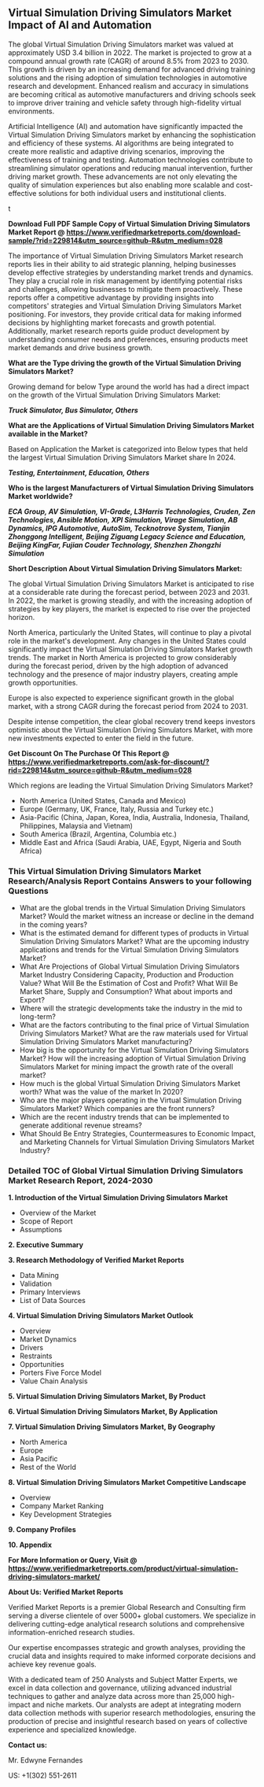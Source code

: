 <h2>Virtual Simulation Driving Simulators Market Impact of AI and Automation</h2><p>The global Virtual Simulation Driving Simulators market was valued at approximately USD 3.4 billion in 2022. The market is projected to grow at a compound annual growth rate (CAGR) of around 8.5% from 2023 to 2030. This growth is driven by an increasing demand for advanced driving training solutions and the rising adoption of simulation technologies in automotive research and development. Enhanced realism and accuracy in simulations are becoming critical as automotive manufacturers and driving schools seek to improve driver training and vehicle safety through high-fidelity virtual environments.</p><p>Artificial Intelligence (AI) and automation have significantly impacted the Virtual Simulation Driving Simulators market by enhancing the sophistication and efficiency of these systems. AI algorithms are being integrated to create more realistic and adaptive driving scenarios, improving the effectiveness of training and testing. Automation technologies contribute to streamlining simulator operations and reducing manual intervention, further driving market growth. These advancements are not only elevating the quality of simulation experiences but also enabling more scalable and cost-effective solutions for both individual users and institutional clients.</p>t</p><p id="" class=""><strong>Download Full PDF Sample Copy of Virtual Simulation Driving Simulators Market Report @ <a href="https://www.verifiedmarketreports.com/download-sample/?rid=229814&utm_source=github-R&utm_medium=028" target="_blank">https://www.verifiedmarketreports.com/download-sample/?rid=229814&utm_source=github-R&utm_medium=028</a></strong></p><p>The importance of&nbsp;Virtual Simulation Driving Simulators Market research reports lies in their ability to aid strategic planning, helping businesses develop effective strategies by understanding market trends and dynamics. They play a crucial role in risk management by identifying potential risks and challenges, allowing businesses to mitigate them proactively. These reports offer a competitive advantage by providing insights into competitors' strategies and Virtual Simulation Driving Simulators Market positioning. For investors, they provide critical data for making informed decisions by highlighting market forecasts and growth potential. Additionally, market research reports guide product development by understanding consumer needs and preferences, ensuring products meet market demands and drive business growth.</p><p><strong>What are the&nbsp;Type driving the growth of the Virtual Simulation Driving Simulators Market?</strong></p><p id="" class="">Growing demand for below Type around the world has had a direct impact on the growth of the Virtual Simulation Driving Simulators Market:</p><em><strong>Truck Simulator, Bus Simulator, Others</strong></em></p><strong>What are the&nbsp;Applications&nbsp;of Virtual Simulation Driving Simulators Market available in the Market?</strong></p><p id="" class="">Based on Application the Market is categorized into Below types that held the largest Virtual Simulation Driving Simulators Market share In 2024.</p><em><strong>Testing, Entertainment, Education, Others</strong></em></p><strong>Who is the largest Manufacturers of Virtual Simulation Driving Simulators Market worldwide?</strong></p><p><em><strong>ECA Group, AV Simulation, VI-Grade, L3Harris Technologies, Cruden, Zen Technologies, Ansible Motion, XPI Simulation, Virage Simulation, AB Dynamics, IPG Automotive, AutoSim, Tecknotrove System, Tianjin Zhonggong Intelligent, Beijing Ziguang Legacy Science and Education, Beijing KingFar, Fujian Couder Technology, Shenzhen Zhongzhi Simulation</strong></em></p><p id="" class=""><strong>Short Description About Virtual Simulation Driving Simulators Market:</strong></p><p>The global Virtual Simulation Driving Simulators Market is anticipated to rise at a considerable rate during the forecast period, between 2023 and 2031. In 2022, the market is growing steadily, and with the increasing adoption of strategies by key players, the market is expected to rise over the projected horizon.</p><p>North America, particularly the United States, will continue to play a pivotal role in the market's development. Any changes in the United States could significantly impact the Virtual Simulation Driving Simulators Market growth trends. The market in North America is projected to grow considerably during the forecast period, driven by the high adoption of advanced technology and the presence of major industry players, creating ample growth opportunities.</p><p>Europe is also expected to experience significant growth in the global market, with a strong CAGR during the forecast period from 2024 to 2031.</p><p>Despite intense competition, the clear global recovery trend keeps investors optimistic about the Virtual Simulation Driving Simulators Market, with more new investments expected to enter the field in the future.</p><p id="" class=""><strong>Get Discount On The Purchase Of This Report @ <a href="https://www.verifiedmarketreports.com/ask-for-discount/?rid=229814&utm_source=github-R&utm_medium=028" target="_blank">https://www.verifiedmarketreports.com/ask-for-discount/?rid=229814&utm_source=github-R&utm_medium=028</a></strong></p>Which regions are leading the Virtual Simulation Driving Simulators Market?</p><ul><li>North America (United States, Canada and Mexico)</li><li>Europe (Germany, UK, France, Italy, Russia and Turkey etc.)</li><li>Asia-Pacific (China, Japan, Korea, India, Australia, Indonesia, Thailand, Philippines, Malaysia and Vietnam)</li><li>South America (Brazil, Argentina, Columbia etc.)</li><li>Middle East and Africa (Saudi Arabia, UAE, Egypt, Nigeria and South Africa)</li></ul><h3 id="" class="">This Virtual Simulation Driving Simulators Market Research/Analysis Report Contains Answers to your following Questions</h3><ul><li>What are the global trends in the Virtual Simulation Driving Simulators Market? Would the market witness an increase or decline in the demand in the coming years?</li><li>What is the estimated demand for different types of products in Virtual Simulation Driving Simulators Market? What are the upcoming industry applications and trends for the Virtual Simulation Driving Simulators Market?</li><li>What Are Projections of Global Virtual Simulation Driving Simulators Market Industry Considering Capacity, Production and Production Value? What Will Be the Estimation of Cost and Profit? What Will Be Market Share, Supply and Consumption? What about imports and Export?</li><li>Where will the strategic developments take the industry in the mid to long-term?</li><li>What are the factors contributing to the final price of Virtual Simulation Driving Simulators Market? What are the raw materials used for Virtual Simulation Driving Simulators Market manufacturing?</li><li>How big is the opportunity for the Virtual Simulation Driving Simulators Market? How will the increasing adoption of Virtual Simulation Driving Simulators Market for mining impact the growth rate of the overall market?</li><li>How much is the global Virtual Simulation Driving Simulators Market worth? What was the value of the market In 2020?</li><li>Who are the major players operating in the Virtual Simulation Driving Simulators Market? Which companies are the front runners?</li><li>Which are the recent industry trends that can be implemented to generate additional revenue streams?</li><li>What Should Be Entry Strategies, Countermeasures to Economic Impact, and Marketing Channels for Virtual Simulation Driving Simulators Market Industry?</li></ul><h3 id="" class="">Detailed TOC of Global Virtual Simulation Driving Simulators Market Research Report, 2024-2030</h3><p id="" class=""><strong>1. Introduction of the Virtual Simulation Driving Simulators Market</strong></p><ul><li>Overview of the Market</li><li>Scope of Report</li><li>Assumptions</li></ul><p id="" class=""><strong>2. Executive Summary</strong></p><p id="" class=""><strong>3. Research Methodology of Verified Market Reports</strong></p><ul><li>Data Mining</li><li>Validation</li><li>Primary Interviews</li><li>List of Data Sources</li></ul><p id="" class=""><strong>4. Virtual Simulation Driving Simulators Market Outlook</strong></p><ul><li>Overview</li><li>Market Dynamics</li><li>Drivers</li><li>Restraints</li><li>Opportunities</li><li>Porters Five Force Model</li><li>Value Chain Analysis</li></ul><p id="" class=""><strong>5. Virtual Simulation Driving Simulators Market, By Product</strong></p><p id="" class=""><strong>6. Virtual Simulation Driving Simulators Market, By Application</strong></p><p id="" class=""><strong>7. Virtual Simulation Driving Simulators Market, By Geography</strong></p><ul><li>North America</li><li>Europe</li><li>Asia Pacific</li><li>Rest of the World</li></ul><p id="" class=""><strong>8. Virtual Simulation Driving Simulators Market Competitive Landscape</strong></p><ul><li>Overview</li><li>Company Market Ranking</li><li>Key Development Strategies</li></ul><p id="" class=""><strong>9. Company Profiles</strong></p><p id="" class=""><strong>10. Appendix</strong></p><p id="" class=""><strong>For More Information or Query, Visit @ <a href="https://www.verifiedmarketreports.com/product/virtual-simulation-driving-simulators-market/" target="_blank">https://www.verifiedmarketreports.com/product/virtual-simulation-driving-simulators-market/</a></strong></p><p id="" class=""><strong>About Us: Verified Market Reports</strong></p><p id="" class="">Verified Market Reports is a premier Global Research and Consulting firm serving a diverse clientele of over 5000+ global customers. We specialize in delivering cutting-edge analytical research solutions and comprehensive information-enriched research studies.</p><p id="" class="">Our expertise encompasses strategic and growth analyses, providing the crucial data and insights required to make informed corporate decisions and achieve key revenue goals.</p><p id="" class="">With a dedicated team of 250 Analysts and Subject Matter Experts, we excel in data collection and governance, utilizing advanced industrial techniques to gather and analyze data across more than 25,000 high-impact and niche markets. Our analysts are adept at integrating modern data collection methods with superior research methodologies, ensuring the production of precise and insightful research based on years of collective experience and specialized knowledge.</p><p id="" class=""><strong>Contact us:</strong></p><p id="" class="">Mr. Edwyne Fernandes</p><p id="" class="">US: +1(302) 551-2611</p>